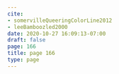 ```yaml
---
cite:
- somervilleQueeringColorLine2012
- leeBamboozled2000
date: 2020-10-27 16:09:13-07:00
draft: false
page: 166
title: page 166
type: page
---
```


